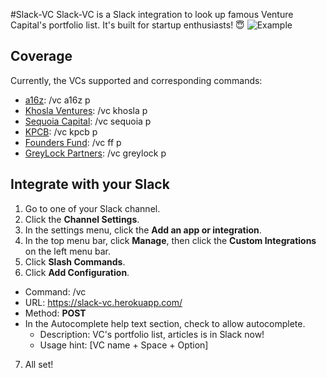 #Slack-VC
Slack-VC is a Slack integration to look up famous Venture Capital's portfolio list. It's built for startup enthusiasts! 😇
![Example](http://g.recordit.co/VjMbZJevur.gif)

## Coverage
Currently, the VCs supported and corresponding commands:

- [a16z](http://a16z.com/): /vc a16z p
- [Khosla Ventures](http://www.khoslaventures.com/): /vc khosla p
- [Sequoia Capital](https://www.sequoiacap.com/): /vc sequoia p
- [KPCB](http://www.kpcb.com/): /vc kpcb p
- [Founders Fund](http://foundersfund.com/): /vc ff p
- [GreyLock Partners](http://www.greylock.com/): /vc greylock p

## Integrate with your Slack

1. Go to one of your Slack channel.
2. Click the **Channel Settings**.
3. In the settings menu, click the **Add an app or integration**.
4. In the top menu bar, click **Manage**, then click the **Custom Integrations** on the left menu bar.
5. Click **Slash Commands**.
6. Click **Add Configuration**.

- Command: /vc
- URL: https://slack-vc.herokuapp.com/
- Method: **POST**
- In the Autocomplete help text section, check to allow autocomplete.
  - Description: VC's portfolio list, articles is in Slack now!
  - Usage hint: [VC name +  Space + Option]
7. All set!
